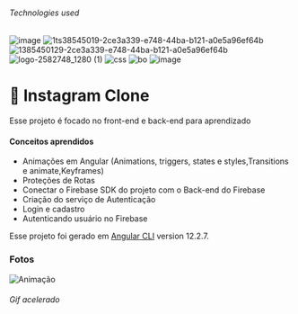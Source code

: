 ###### Technologies used
![image](https://user-images.githubusercontent.com/81401104/138545019-2ce3a339-e748-44ba-b121-a0e5a96ef64b.png)
![1ts38545019-2ce3a339-e748-44ba-b121-a0e5a96ef64b](https://user-images.githubusercontent.com/81401104/138545211-cd3a5c81-95fe-4dc0-95f6-1d4765b7cca5.png)
![1385450129-2ce3a339-e748-44ba-b121-a0e5a96ef64b](https://user-images.githubusercontent.com/81401104/138545214-9c2a617c-684f-4cb6-8b5b-6984e9bbab47.png)
![logo-2582748_1280 (1)](https://user-images.githubusercontent.com/81401104/138545429-24c7e3f5-8cbb-4a5b-8cae-4c4d369cd628.png)
![css](https://user-images.githubusercontent.com/81401104/138545561-ad4a7f8c-7530-4ef8-970c-ec131fa1a796.png)
![bo](https://user-images.githubusercontent.com/81401104/138546885-a25f45a7-27ab-4963-85ae-01917a99cde1.png)
![image](https://user-images.githubusercontent.com/81401104/138546726-6af7b10c-4f04-45e1-a8f7-64b2f4b88d49.png)

# 🧬 Instagram Clone
Esse projeto é focado no front-end e back-end para aprendizado 
#### Conceitos aprendidos
* Animações em Angular (Animations, triggers, states e styles,Transitions e animate,Keyframes)
* Proteções de Rotas
* Conectar o Firebase SDK do projeto com o Back-end do Firebase
* Criação do serviço de Autenticação
* Login e cadastro
* Autenticando usuário no Firebase

Esse projeto foi gerado em [Angular CLI](https://github.com/angular/angular-cli) version 12.2.7.

### Fotos
![Animação](https://user-images.githubusercontent.com/81401104/138797049-ba1a6e53-ca87-4da1-8c6e-a50276988b47.gif)
###### Gif acelerado
